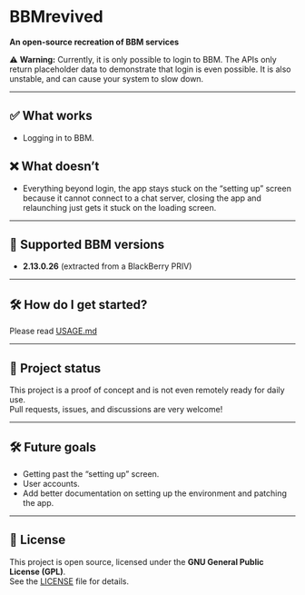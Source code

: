 # BBMrevived
**An open-source recreation of BBM services**

⚠️ **Warning:** Currently, it is only possible to login to BBM. The APIs only return placeholder data to demonstrate that login is even possible. It is also unstable, and can cause your system to slow down.

---

## ✅ What works
- Logging in to BBM.

## ❌ What doesn’t
- Everything beyond login, the app stays stuck on the “setting up” screen because it cannot connect to a chat server, closing the app and relaunching just gets it stuck on the loading screen.

---

## 📱 Supported BBM versions
- **2.13.0.26** (extracted from a BlackBerry PRIV)

---

## 🛠️ How do I get started?

Please read [USAGE.md](USAGE.md)

---

## 📌 Project status
This project is a proof of concept and is not even remotely ready for daily use.  
Pull requests, issues, and discussions are very welcome!

---

## 🛠️ Future goals
- Getting past the “setting up” screen.
- User accounts.
- Add better documentation on setting up the environment and patching the app.

---

## 📄 License
This project is open source, licensed under the **GNU General Public License (GPL)**.  
See the [LICENSE](LICENSE) file for details.
